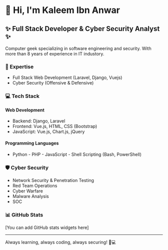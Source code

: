 # 👋 Hi, I'm Kaleem Ibn Anwar

## ✨ Full Stack Developer & Cyber Security Analyst ✨

Computer geek specializing in software engineering and security. With more than 8 years of experience in IT industory.

### 🚀 Expertise

- Full Stack Web Development (Laravel, Django, Vuejs)
- Cyber Security (Offensive & Defensive)

### 💻 Tech Stack

#### Web Development
- Backend: Django, Laravel
- Frontend: Vue.js, HTML, CSS (Bootstrap)
- JavaScript: Vue.js, Chart.js, jQuery

#### Programming Languages
- Python - PHP - JavaScript - Shell Scripting (Bash, PowerShell)

### 🛡️ Cyber Security

- Network Security & Penetration Testing
- Red Team Operations
- Cyber Warfare
- Malware Analysis
- SOC

### 📊 GitHub Stats

[You can add GitHub stats widgets here]

---

Always learning, always coding, always securing! 🔐💻
